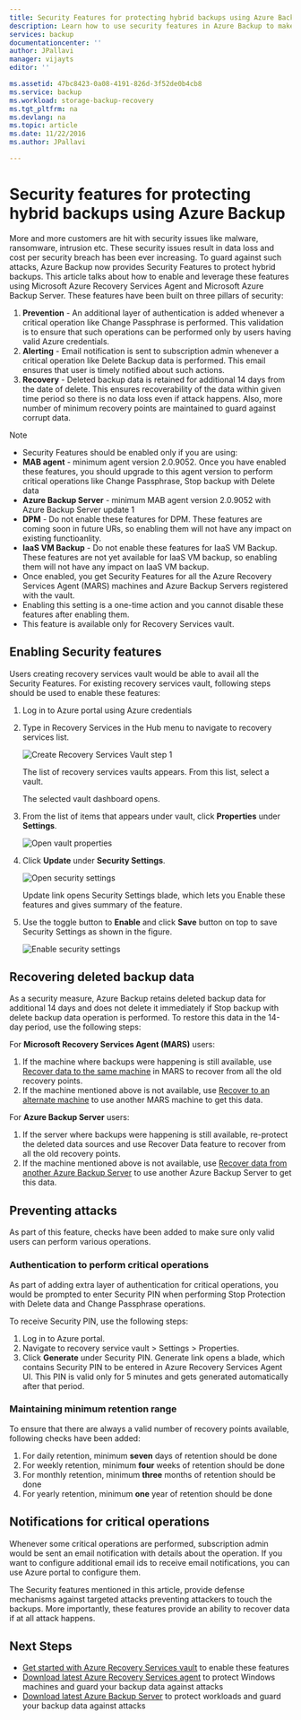 ```yaml
---
title: Security Features for protecting hybrid backups using Azure Backup | Microsoft Docs
description: Learn how to use security features in Azure Backup to make backups more secure
services: backup
documentationcenter: ''
author: JPallavi
manager: vijayts
editor: ''

ms.assetid: 47bc8423-0a08-4191-826d-3f52de0b4cb8
ms.service: backup
ms.workload: storage-backup-recovery
ms.tgt_pltfrm: na
ms.devlang: na
ms.topic: article
ms.date: 11/22/2016
ms.author: JPallavi

---
```

# Security features for protecting hybrid backups using Azure Backup
More and more customers are hit with security issues like malware, ransomware, intrusion etc. These security issues result in data loss and cost per security breach has been ever increasing. To guard against such attacks, Azure Backup now provides Security Features to protect hybrid backups. This article talks about how to enable and leverage these features using Microsoft Azure Recovery Services Agent and Microsoft Azure Backup Server. These features have been built on three pillars of security:

1. **Prevention** - An additional layer of authentication is added whenever a critical operation like Change Passphrase is performed. This validation is to ensure that such operations can be performed only by users having valid Azure credentials. 
2. **Alerting** - Email notification is sent to subscription admin whenever a critical operation like Delete Backup data is performed. This email ensures that user is timely notified about such actions.
3. **Recovery** - Deleted backup data is retained for additional 14 days from the date of delete. This ensures recoverability of the data within given time period so there is no data loss even if attack happens. Also, more number of minimum recovery points are maintained to guard against corrupt data. 

> [!NOTE]
> * Security Features should be enabled only if you are using: <br/>
> * **MAB agent** - minimum agent version 2.0.9052. Once you have enabled these features, you should upgrade to this agent version to perform critical operations like Change Passphrase, Stop backup with Delete data <br/>
> * **Azure Backup Server** - minimum MAB agent version 2.0.9052 with Azure Backup Server update 1 <br/>
> * **DPM** - Do not enable these features for DPM. These features are coming soon in future URs, so enabling them will not have any impact on existing functioanlity. <br/>
> * **IaaS VM Backup** - Do not enable these features for IaaS VM Backup. These features are not yet available for IaaS VM backup, so enabling them will not have any impact on IaaS VM backup.
> * Once enabled, you get Security Features for all the Azure Recovery Services Agent (MARS) machines and Azure Backup Servers registered with the vault. <br/>
> * Enabling this setting is a one-time action and you cannot disable these features after enabling them. <br/>
> * This feature is available only for Recovery Services vault.
> 
> 

## Enabling Security features
Users creating recovery services vault would be able to avail all the Security Features. For existing recovery services vault, following steps should be used to enable these features:

1. Log in to Azure portal using Azure credentials
2. Type in Recovery Services in the Hub menu to navigate to recovery services list. 
   
    ![Create Recovery Services Vault step 1](./media/backup-azure-security-feature/browse-to-rs-vaults.png) <br/>
   
    The list of recovery services vaults appears. From this list, select a vault. 
   
    The selected vault dashboard opens.
3. From the list of items that appears under vault, click **Properties** under **Settings**.
   
    ![Open vault properties](./media/backup-azure-security-feature/vault-list-properties.png)
4. Click **Update** under **Security Settings**.
   
    ![Open security settings](./media/backup-azure-security-feature/security-settings-update.png)
   
    Update link opens Security Settings blade, which lets you Enable these features and gives summary of the feature.
5. Use the toggle button to **Enable** and click **Save** button on top to save Security Settings as shown in the figure.
   
    ![Enable security settings](./media/backup-azure-security-feature/enable-security-settings.png)

## Recovering deleted backup data
As a security measure, Azure Backup retains deleted backup data for additional 14 days and does not delete it immediately if Stop backup with delete backup data operation is performed. To restore this data in the 14-day period, use the following steps:

For **Microsoft Recovery Services Agent (MARS)** users:

1. If the machine where backups were happening is still available, use [Recover data to the same machine](backup-azure-restore-windows-server.md#recover-data-to-the-same-machine) in MARS to recover from all the old recovery points.
2. If the machine mentioned above is not available, use [Recover to an alternate machine](backup-azure-restore-windows-server.md#recover-to-an-alternate-machine) to use another MARS machine to get this data.

For **Azure Backup Server** users:

1. If the server where backups were happening is still available, re-protect the deleted data sources and use Recover Data feature to recover from all the old recovery points.
2. If the machine mentioned above is not available, use [Recover data from another Azure Backup Server](backup-azure-alternate-dpm-server.md#recover-data-from-another-azure-backup-server) to use another Azure Backup Server to get this data.

## Preventing attacks
As part of this feature, checks have been added to make sure only valid users can perform various operations.

### Authentication to perform critical operations
As part of adding extra layer of authentication for critical operations, you would be prompted to enter Security PIN when performing Stop Protection with Delete data and Change Passphrase operations. 

To receive Security PIN, use the following steps:

1. Log in to Azure portal.
2. Navigate to recovery service vault > Settings > Properties.
3. Click **Generate** under Security PIN. Generate link opens a blade, which contains Security PIN to be entered in Azure Recovery Services Agent UI. 
    This PIN is valid only for 5 minutes and gets generated automatically after that period.

### Maintaining minimum retention range
To ensure that there are always a valid number of recovery points available, following checks have been added:

1. For daily retention, minimum **seven** days of retention should be done
2. For weekly retention, minimum **four** weeks of retention should be done
3. For monthly retention, minimum **three** months of retention should be done
4. For yearly retention, minimum **one** year of retention should be done

## Notifications for critical operations
Whenever some critical operations are performed, subscription admin would be sent an email notification with details about the operation. If you want to configure additional email ids to receive email notifications, you can use Azure portal to configure them.

The Security features mentioned in this article, provide defense mechanisms against targeted attacks preventing attackers to touch the backups. More importantly, these features provide an ability to recover data if at all attack happens.

## Next Steps
* [Get started with Azure Recovery Services vault](backup-azure-vms-first-look-arm.md) to enable these features
* [Download latest Azure Recovery Services agent](http://aka.ms/azurebackup_agent) to protect Windows machines and guard your backup data against attacks
* [Download latest Azure Backup Server](https://aka.ms/latest_azurebackupserver) to protect workloads and guard your backup data against attacks
